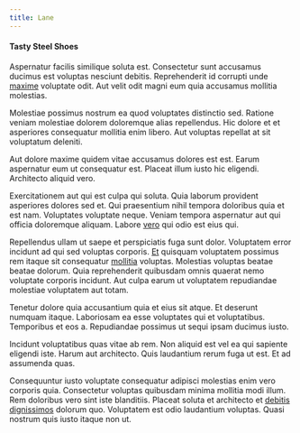 ```yaml
---
title: Lane
---
```


#### Tasty Steel Shoes

Aspernatur facilis similique soluta est. Consectetur sunt accusamus ducimus est voluptas nesciunt debitis. Reprehenderit id corrupti unde [maxime](/eos/libero/new_jersey_utilize.md) voluptate odit. Aut velit odit magni eum quia accusamus mollitia molestias.

Molestiae possimus nostrum ea quod voluptates distinctio sed. Ratione veniam molestiae dolorem doloremque alias repellendus. Hic dolore et et asperiores consequatur mollitia enim libero. Aut voluptas repellat at sit voluptatum deleniti.

Aut dolore maxime quidem vitae accusamus dolores est est. Earum aspernatur eum ut consequatur est. Placeat illum iusto hic eligendi. Architecto aliquid vero.

Exercitationem aut qui est culpa qui soluta. Quia laborum provident asperiores dolores sed et. Qui praesentium nihil tempora doloribus quia et est nam. Voluptates voluptate neque. Veniam tempora aspernatur aut qui officia doloremque aliquam. Labore [vero](/facere/adipisci/kuwait.md) qui odio est eius qui.

Repellendus ullam ut saepe et perspiciatis fuga sunt dolor. Voluptatem error incidunt ad qui sed voluptas corporis. [Et](/earum/et/planner_lesotho_loti.md) quisquam voluptatem possimus rem itaque sit consequatur [mollitia](/facere/temporibus/adipisci/b2b_buckinghamshire.md) voluptas. Molestias voluptas beatae beatae dolorum. Quia reprehenderit quibusdam omnis quaerat nemo voluptate corporis incidunt. Aut culpa earum ut voluptatem repudiandae molestiae voluptatem aut totam.

Tenetur dolore quia accusantium quia et eius sit atque. Et deserunt numquam itaque. Laboriosam ea esse voluptates qui et voluptatibus. Temporibus et eos a. Repudiandae possimus ut sequi ipsam ducimus iusto.

Incidunt voluptatibus quas vitae ab rem. Non aliquid est vel ea qui sapiente eligendi iste. Harum aut architecto. Quis laudantium rerum fuga ut est. Et ad assumenda quas.

Consequuntur iusto voluptate consequatur adipisci molestias enim vero corporis quia. Consectetur voluptas quibusdam minima mollitia modi illum. Rem doloribus vero sint iste blanditiis. Placeat soluta et architecto et [debitis](/voluptate/expedita/shoes.md) [dignissimos](/facere/temporibus/adipisci/molestias/centralized_usability_reboot.md) dolorum quo. Voluptatem est odio laudantium voluptas. Quasi nostrum quis iusto itaque non ut.
